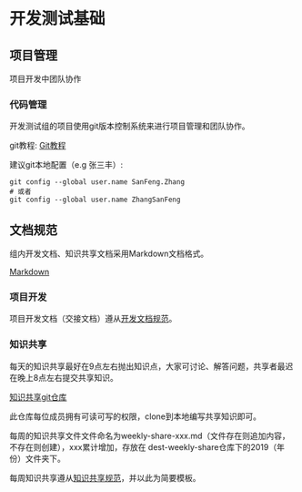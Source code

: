 # 开发测试基础

## 项目管理

项目开发中团队协作

### 代码管理

开发测试组的项目使用git版本控制系统来进行项目管理和团队协作。

git教程: [Git教程](https://www.liaoxuefeng.com/wiki/0013739516305929606dd18361248578c67b8067c8c017b000)

建议git本地配置（e.g 张三丰）:

```
git config --global user.name SanFeng.Zhang
# 或者
git config --global user.name ZhangSanFeng

```



## 文档规范

组内开发文档、知识共享文档采用Markdown文档格式。

[Markdown](https://sspai.com/post/25137)


### 项目开发

项目开发文档（交接文档）遵从[开发文档规范](https://github.com/deststream/dest-guide/blob/master/deststream-guide/%E5%BC%80%E5%8F%91%E6%96%87%E6%A1%A3%E8%A7%84%E8%8C%83.md)。

### 知识共享

每天的知识共享最好在9点左右抛出知识点，大家可讨论、解答问题，共享者最迟在晚上8点左右提交共享知识。

[知识共享git仓库](git@github.com:deststream/dest-weekly-share.git)

此仓库每位成员拥有可读可写的权限，clone到本地编写共享知识即可。

每周的知识共享文件文件命名为weekly-share-xxx.md（文件存在则追加内容，不存在则创建），xxx累计增加，存放在 dest-weekly-share仓库下的2019（年份）文件夹下。

每周知识共享遵从[知识共享规范](https://github.com/deststream/dest-guide/blob/master/deststream-guide/%E7%9F%A5%E8%AF%86%E5%85%B1%E4%BA%AB%E8%A7%84%E8%8C%83.md)，并以此为简要模板。

